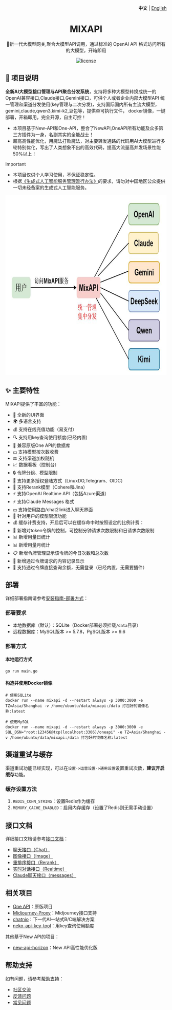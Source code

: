 <p align="right">
   <strong>中文</strong> | <a href="./README.en.md">English</a>
</p>
<div align="center">



# MIXAPI

🍥新一代大模型网关,聚合大模型API调用，通过标准的 OpenAI API 格式访问所有的大模型，开箱即用

 
<p align="center">
  <a href="https://raw.githubusercontent.com/Calcium-Ion/new-api/main/LICENSE">
    <img src="https://img.shields.io/github/license/Calcium-Ion/new-api?color=brightgreen" alt="license">
  </a>
 
</p>
</div>

## 📝 项目说明

**全新AI大模型接口管理与API聚合分发系统**，支持将多种大模型转换成统一的OpenAI兼容接口,Claude接口,Gemini接口，可供个人或者企业内部大模型API
统一管理和渠道分发使用(key管理与二次分发)，支持国际国内所有主流大模型，gemini,claude,qwen3,kimi-k2,豆包等，提供单可执行文件，
docker镜像，一键部署，开箱即用，完全开源，自主可控！<br>
 * 本项目基于New-API和One-API，整合了NewAPI,OneAPI所有功能及众多第三方插件为一身，名副其实的全能战士！  
 * 超高高性能优化，用魔法打败魔法，对主要转发通路的代码用AI大模型进行多轮特别优化，写出了人类想象不出的高效代码，提高大流量高并发场景性能50%以上！  

> [!IMPORTANT]  
> - 本项目仅供个人学习使用，不保证稳定性。
> - 根据[《生成式人工智能服务管理暂行办法》](http://www.cac.gov.cn/2023-07/13/c_1690898327029107.htm)的要求，请勿对中国地区公众提供一切未经备案的生成式人工智能服务。


 <div align="center"> <img src="/img/mixapi-info.jpg" width = "960" height = "560" alt="mixapi" /> </div>

## ✨ 主要特性

MIXAPI提供了丰富的功能：

* 🎨 全新的UI界面
* 🌍 多语言支持
* 💰 支持在线充值功能（易支付）
* 🔍 支持用key查询使用额度(已经内置)
* 🔄 兼容原版One API的数据库
* 💵 支持模型按次数收费
* ⚖️ 支持渠道加权随机
* 📈 数据看板（控制台）
* 🔒 令牌分组、模型限制
* 🤖 支持更多授权登陆方式（LinuxDO,Telegram、OIDC）
* 🔄 支持Rerank模型（Cohere和Jina）
* ⚡ 支持OpenAI Realtime API（包括Azure渠道）
* ⚡ 支持Claude Messages 格式
* 💵 支持使用路由/chat2link进入聊天界面
* 🔄 针对用户的模型限流功能
* 💰 缓存计费支持，开启后可以在缓存命中时按照设定的比例计费：
* 🔄 新增对token令牌的控制，可控制分钟请求次数限制和日请求次数限制
* 📊 新增用量日统计
* 📊 新增用量月统计
* 📋 新增令牌管理显示该令牌的今日次数和总次数
* 📝 新增通过令牌请求的内容记录显示
* 📝 支持通过令牌直接查询余额，无需登录（已经内置，无需要插件）


## 部署

详细部署指南请参考[安装指南-部署方式](https://docs.newapi.pro/installation)：

### 部署要求
- 本地数据库（默认）：SQLite（Docker部署必须挂载`/data`目录）
- 远程数据库：MySQL版本 >= 5.7.8，PgSQL版本 >= 9.6

### 部署方式
 
#### 本地运行方式
```shell
go run main.go
```
#### 构造并使用Docker镜像
```shell
# 使用SQLite
docker run --name mixapi -d --restart always -p 3000:3000 -e TZ=Asia/Shanghai -v /home/ubuntu/data/mixapi:/data 打包好的镜像名称:latest

# 使用MySQL
docker run --name mixapi -d --restart always -p 3000:3000 -e SQL_DSN="root:123456@tcp(localhost:3306)/oneapi" -e TZ=Asia/Shanghai -v /home/ubuntu/data/mixapi:/data 打包好的镜像名称:latest
```

## 渠道重试与缓存
渠道重试功能已经实现，可以在`设置->运营设置->通用设置`设置重试次数，**建议开启缓存**功能。

### 缓存设置方法
1. `REDIS_CONN_STRING`：设置Redis作为缓存
2. `MEMORY_CACHE_ENABLED`：启用内存缓存（设置了Redis则无需手动设置）

## 接口文档

详细接口文档请参考[接口文档](https://docs.newapi.pro/api)：

- [聊天接口（Chat）](https://docs.newapi.pro/api/openai-chat)
- [图像接口（Image）](https://docs.newapi.pro/api/openai-image)
- [重排序接口（Rerank）](https://docs.newapi.pro/api/jinaai-rerank)
- [实时对话接口（Realtime）](https://docs.newapi.pro/api/openai-realtime)
- [Claude聊天接口（messages）](https://docs.newapi.pro/api/anthropic-chat)

## 相关项目
- [One API](https://github.com/songquanpeng/one-api)：原版项目
- [Midjourney-Proxy](https://github.com/novicezk/midjourney-proxy)：Midjourney接口支持
- [chatnio](https://github.com/Deeptrain-Community/chatnio)：下一代AI一站式B/C端解决方案
- [neko-api-key-tool](https://github.com/Calcium-Ion/neko-api-key-tool)：用key查询使用额度

其他基于New API的项目：
- [new-api-horizon](https://github.com/Calcium-Ion/new-api-horizon)：New API高性能优化版

## 帮助支持

如有问题，请参考[帮助支持](https://docs.newapi.pro/support)：
- [社区交流](https://docs.newapi.pro/support/community-interaction)
- [反馈问题](https://docs.newapi.pro/support/feedback-issues)
- [常见问题](https://docs.newapi.pro/support/faq)

